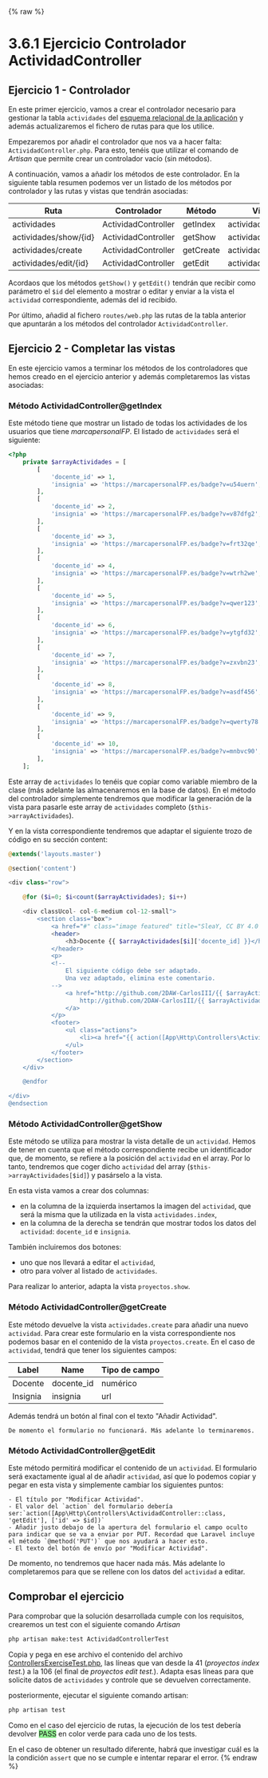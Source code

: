 {% raw %}
# 3.6.1 Ejercicio Controlador ActividadController

## Ejercicio 1 - Controlador

En este primer ejercicio, vamos a crear el controlador necesario para gestionar la tabla `actividades` del [esquema relacional de la aplicación](https://raw.githubusercontent.com/2DAW-CarlosIII/marcapersonalFP_REA/master/documentos/marcapersonalFP.drawio.png) y además actualizaremos el fichero de rutas para que los utilice.

Empezaremos por añadir el controlador que nos va a hacer falta: `ActividadController.php`. Para esto, tenéis que utilizar el comando de _Artisan_ que permite crear un controlador vacío (sin métodos).

A continuación, vamos a añadir los métodos de este controlador. En la siguiente tabla resumen podemos ver un listado de los métodos por controlador y las rutas y vistas que tendrán asociadas:

Ruta | Controlador | Método | Vista
-----|--|----|--
actividades | ActividadController | getIndex | actividades.index
actividades/show/{id} | ActividadController | getShow | actividades.show
actividades/create | ActividadController | getCreate | actividades.create
actividades/edit/{id} | ActividadController | getEdit | actividades.edit

Acordaos que los métodos `getShow()` y `getEdit()` tendrán que recibir como parámetro el `$id` del elemento a mostrar o editar y enviar a la vista el `actividad` correspondiente, además del id recibido.

Por último, añadid al fichero `routes/web.php` las rutas de la tabla anterior que apuntarán a los métodos del controlador `ActividadController`.

## Ejercicio 2 - Completar las vistas

En este ejercicio vamos a terminar los métodos de los controladores que hemos creado en el ejercicio anterior y además completaremos las vistas asociadas:

### Método ActividadController@getIndex

Este método tiene que mostrar un listado de todas los actividades de los usuarios que tiene _marcapersonalFP_. El listado de `actividades` será el siguiente:

```php
<?php
    private $arrayActividades = [
        [
            'docente_id' => 1,
            'insignia' => 'https://marcapersonalFP.es/badge?v=u54uern',
        ],
        [
            'docente_id' => 2,
            'insignia' => 'https://marcapersonalFP.es/badge?v=v87dfg2',
        ],
        [
            'docente_id' => 3,
            'insignia' => 'https://marcapersonalFP.es/badge?v=frt32qe',
        ],
        [
            'docente_id' => 4,
            'insignia' => 'https://marcapersonalFP.es/badge?v=wtrh2we',
        ],
        [
            'docente_id' => 5,
            'insignia' => 'https://marcapersonalFP.es/badge?v=qwer123',
        ],
        [
            'docente_id' => 6,
            'insignia' => 'https://marcapersonalFP.es/badge?v=ytgfd32',
        ],
        [
            'docente_id' => 7,
            'insignia' => 'https://marcapersonalFP.es/badge?v=zxvbn23',
        ],
        [
            'docente_id' => 8,
            'insignia' => 'https://marcapersonalFP.es/badge?v=asdf456',
        ],
        [
            'docente_id' => 9,
            'insignia' => 'https://marcapersonalFP.es/badge?v=qwerty78',
        ],
        [
            'docente_id' => 10,
            'insignia' => 'https://marcapersonalFP.es/badge?v=mnbvc90',
        ],
    ];

```

Este array de `actividades` lo tenéis que copiar como variable miembro de la clase (más adelante las almacenaremos en la base de datos). En el método del controlador simplemente tendremos que modificar la generación de la vista para pasarle este array de `actividades` completo (`$this->arrayActividades`).

Y en la vista correspondiente tendremos que adaptar el siguiente trozo de código en su sección content:

```php
@extends('layouts.master')

@section('content')

<div class="row">

    @for ($i=0; $i<count($arrayActividades); $i++)

    <div classUcol- col-6-medium col-12-small">
        <section class="box">
            <a href="#" class="image featured" title="SleaY, CC BY 4.0 &lt;https://creativecommons.org/licenses/by/4.0&gt;, via Wikimedia Commons"><img width="256" alt="Curriculum-vitae-warning-icon" src="https://upload.wikimedia.org/wikipedia/commons/thumb/9/9f/Curriculum-vitae-warning-icon.svg/256px-Curriculum-vitae-warning-icon.svg.png"></a>
            <header>
                <h3>Docente {{ $arrayActividades[$i]['docente_id] }}</h3>
            </header>
            <p>
            <!--
                El siguiente código debe ser adaptado.
                Una vez adaptado, elimina este comentario.
            -->
                <a href="http://github.com/2DAW-CarlosIII/{{ $arrayActividades[$i]['dominio'] }}"> 
                    http://github.com/2DAW-CarlosIII/{{ $arrayActividades[$i]['dominio'] }}
                </a>
            </p>
            <footer>
                <ul class="actions">
                    <li><a href="{{ action([App\Http\Controllers\ActividadController::class, 'getShow'], ['id' => $i] ) }}" class="button alt">Más info</a></li>
                </ul>
            </footer>
        </section>
    </div>

    @endfor

</div>
@endsection
```

### Método ActividadController@getShow

Este método se utiliza para mostrar la vista detalle de un `actividad`. Hemos de tener en cuenta que el método correspondiente recibe un identificador que, de momento, se refiere a la posición del `actividad` en el array. Por lo tanto, tendremos que coger dicho `actividad` del array (`$this->arrayActividades[$id]`) y pasárselo a la vista.

En esta vista vamos a crear dos columnas:

- en la columna de la izquierda insertamos la imagen del `actividad`, que será la misma que la utilizada en la vista `actividades.index`,
- en la columna de la derecha se tendrán que mostrar todos los datos del `actividad`: `docente_id` e `insignia`.

También incluiremos dos botones:

- uno que nos llevará a editar el `actividad`,
- otro para volver al listado de `actividades`.

Para realizar lo anterior, adapta la vista `proyectos.show`.

### Método ActividadController@getCreate

Este método devuelve la vista `actividades.create` para añadir una nuevo `actividad`. Para crear este formulario en la vista correspondiente nos podemos basar en el contenido de la vista `proyectos.create`. En el caso de `actividad`, tendrá que tener los siguientes campos:

Label | Name | Tipo de campo
------|------|--------------
Docente | docente_id | numérico
Insignia | insignia | url

Además tendrá un botón al final con el texto "Añadir Actividad".

    De momento el formulario no funcionará. Más adelante lo terminaremos.

### Método ActividadController@getEdit

Este método permitirá modificar el contenido de un `actividad`. El formulario será exactamente igual al de añadir `actividad`, así que lo podemos copiar y pegar en esta vista y simplemente cambiar los siguientes puntos:

    - El título por "Modificar Actividad".
    - El valor del `action` del formulario debería ser:`action([App\Http\Controllers\ActividadController::class, 'getEdit'], ['id' => $id])`
    - Añadir justo debajo de la apertura del formulario el campo oculto para indicar que se va a enviar por PUT. Recordad que Laravel incluye el método `@method('PUT')` que nos ayudará a hacer esto.
    - El texto del botón de envío por "Modificar Actividad".

De momento, no tendremos que hacer nada más. Más adelante lo completaremos para que se rellene con los datos del `actividad` a editar.

## Comprobar el ejercicio

Para comprobar que la solución desarrollada cumple con los requisitos, crearemos un test con el siguiente comando _Artisan_

```bash
php artisan make:test ActividadControllerTest
```

Copia y pega en ese archivo el contenido del archivo [ControllersExerciseTest.php](./materiales/ejercicios-laravel/tests/Feature/ControllersExerciseTest.php), las líneas que van desde la 41 (_proyectos index test._) a la 106 (el final de _proyectos edit test._).
Adapta esas líneas para que solicite datos de `actividades` y controle que se devuelven correctamente.

posteriormente, ejecutar el siguiente comando artisan:

```bash
php artisan test
```

Como en el caso del ejercicio de rutas, la ejecución de los test debería devolver <span style="background-color: lightgreen">PASS</span> en color verde para cada uno de los tests.

En el caso de obtener un resultado diferente, habrá que investigar cuál es la la condición `assert` que no se cumple e intentar reparar el error.
{% endraw %}
